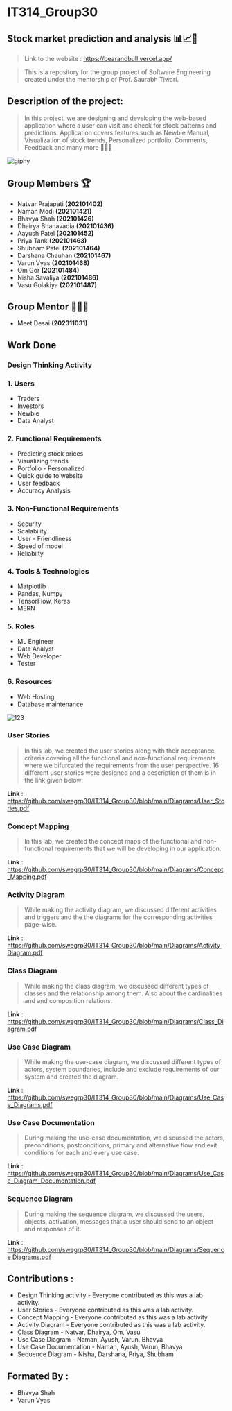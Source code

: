 # IT314_Group30
##  Stock market prediction and analysis 📊📈📢

> Link to the website : https://bearandbull.vercel.app/

> This is a repository for the group project of Software Engineering created under the mentorship of Prof. Saurabh  Tiwari.

## Description of the project:
> In this project, we are designing and developing the web-based application where a user can visit and check for stock patterns and predictions. Application covers features such as Newbie Manual, Visualization of stock trends, Personalized portfolio, Comments, Feedback and many more 🚀🚀🚀

![giphy](https://github.com/swegrp30/IT314_Group30/assets/141057186/041136ec-e692-4a70-bfb4-412cd87da5ed)




## Group Members 🏆
* Natvar Prajapati **(202101402)**
* Naman Modi **(202101421)**
* Bhavya Shah **(202101426)**
* Dhairya Bhanavadia **(202101436)**
* Aayush Patel **(202101452)**
* Priya Tank **(202101463)**
* Shubham Patel **(202101464)**
* Darshana Chauhan **(202101467)**
* Varun Vyas **(202101468)**
* Om Gor **(202101484)**
* Nisha Savaliya **(202101486)**
* Vasu Golakiya **(202101487)**
  
## Group Mentor 👨🏻‍🏫
* Meet Desai **(202311031)**


## Work Done 

### Design Thinking Activity

 ### 1. Users
 * Traders
 * Investors
 * Newbie
 * Data Analyst

 ### 2. Functional Requirements
 * Predicting stock prices
 * Visualizing trends
 * Portfolio - Personalized
 * Quick guide to website
 * User feedback
 * Accuracy Analysis

 ### 3. Non-Functional Requirements

 * Security
 * Scalability
 * User - Friendliness
 * Speed of model 
 * Reliabilty

 ### 4. Tools & Technologies

 * Matplotlib
 * Pandas, Numpy
 * TensorFlow, Keras
 * MERN 

 ### 5. Roles

 * ML Engineer 
 * Data Analyst
 * Web Developer
 * Tester 

 ### 6. Resources

 * Web Hosting
 * Database maintenance
   

![123](https://github.com/swegrp30/IT314_Group30/assets/141057186/9c48179f-8694-40a5-896a-76fb1125a6c4)

### User Stories 

> In this lab, we created the user stories along with their acceptance criteria covering all the functional and non-functional requirements where we bifurcated the requirements from the user perspective. 16 different user stories were designed and a description of them is in the link given below:

**Link** : https://github.com/swegrp30/IT314_Group30/blob/main/Diagrams/User_Stories.pdf

### Concept Mapping 
> In this lab, we created the concept maps of the functional and non-functional requirements that we will be developing in our application.

**Link** : https://github.com/swegrp30/IT314_Group30/blob/main/Diagrams/Concept_Mapping.pdf

### Activity Diagram
> While making the activity diagram, we discussed different activities and triggers and the the diagrams for the corresponding activities page-wise.

**Link** : https://github.com/swegrp30/IT314_Group30/blob/main/Diagrams/Activity_Diagram.pdf 

### Class Diagram
> While making the class diagram, we discussed different types of classes and the relationship among them. Also about the cardinalities and and composition relations.

**Link** : https://github.com/swegrp30/IT314_Group30/blob/main/Diagrams/Class_Diagram.pdf

### Use Case Diagram
> While making the use-case  diagram, we discussed different types of actors, system boundaries, include and exclude requirements of our system and created the diagram.

**Link** : https://github.com/swegrp30/IT314_Group30/blob/main/Diagrams/Use_Case_Diagrams.pdf

### Use Case Documentation
> During making the use-case documentation, we discussed the actors, preconditions, postconditions, primary and alternative flow and exit conditions for each and every use case.

**Link** : https://github.com/swegrp30/IT314_Group30/blob/main/Diagrams/Use_Case_Diagram_Documentation.pdf

### Sequence Diagram
> During making the sequence diagram, we discussed the users, objects, activation, messages that a user should send to an object and responses of it.

**Link** : [https://github.com/swegrp30/IT314_Group30/blob/main/Diagrams/Sequence Diagrams.pdf](https://github.com/swegrp30/IT314_Group30/blob/main/Diagrams/Sequence%20Diagrams.pdf)

## Contributions :
* Design Thinking activity - Everyone contributed as this was a lab activity.
* User Stories - Everyone contributed as this was a lab activity.
* Concept Mapping - Everyone contributed as this was a lab activity.
* Activity Diagram - Everyone contributed as this was a lab activity.
* Class Diagram - Natvar, Dhairya, Om, Vasu
* Use Case Diagram - Naman, Ayush, Varun, Bhavya
* Use Case Documentation - Naman, Ayush, Varun, Bhavya
* Sequence Diagram - Nisha, Darshana, Priya, Shubham


## Formated By :
* Bhavya Shah
* Varun Vyas 


    


